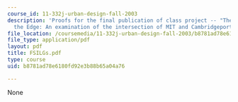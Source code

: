 ```yaml
---
course_id: 11-332j-urban-design-fall-2003
description: 'Proofs for the final publication of class project -- "The Future of
  the Edge: An examination of the intersection of MIT and Cambridgeport"'
file_location: /coursemedia/11-332j-urban-design-fall-2003/b8781ad78e6180fd92e3b88b65a04a76_FSILGs.pdf
file_type: application/pdf
layout: pdf
title: FSILGs.pdf
type: course
uid: b8781ad78e6180fd92e3b88b65a04a76

---
```

None